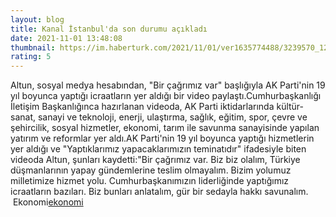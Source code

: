```yaml
--- 
layout: blog
title: Kanal İstanbul'da son durumu açıkladı
date: 2021-11-01 13:48:08
thumbnail: https://im.haberturk.com/2021/11/01/ver1635774488/3239570_1200x627.jpg
rating: 5
---
```

Altun, sosyal medya hesabından, "Bir çağrımız var" başlığıyla AK Parti'nin 19 yıl boyunca yaptığı icraatların yer aldığı bir video paylaştı.Cumhurbaşkanlığı İletişim Başkanlığınca hazırlanan videoda, AK Parti iktidarlarında kültür-sanat, sanayi ve teknoloji, enerji, ulaştırma, sağlık, eğitim, spor, çevre ve şehircilik, sosyal hizmetler, ekonomi, tarım ile savunma sanayisinde yapılan yatırım ve reformlar yer aldı.AK Parti'nin 19 yıl boyunca yaptığı hizmetlerin yer aldığı ve "Yaptıklarımız yapacaklarımızın teminatıdır" ifadesiyle biten videoda Altun, şunları kaydetti:"Bir çağrımız var. Biz biz olalım, Türkiye düşmanlarının yapay gündemlerine teslim olmayalım. Bizim yolumuz milletimize hizmet yolu. Cumhurbaşkanımızın liderliğinde yaptığımız icraatların bazıları. Biz bunları anlatalım, gür bir sedayla hakkı savunalım.</br>&nbsp;Ekonomi<a href="Ekonomi">ekonomi</a>